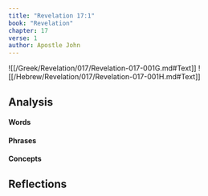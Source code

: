 ```yaml
---
title: "Revelation 17:1"
book: "Revelation"
chapter: 17
verse: 1
author: Apostle John
---
```

![[/Greek/Revelation/017/Revelation-017-001G.md#Text]]
![[/Hebrew/Revelation/017/Revelation-017-001H.md#Text]]

## Analysis

#### Words

#### Phrases

#### Concepts

## Reflections
